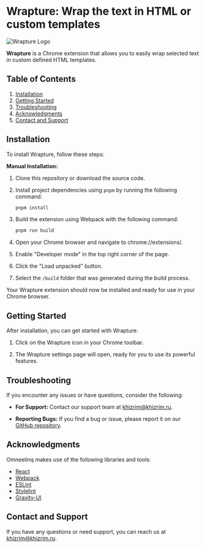# Wrapture: Wrap the text in HTML or custom templates

![Wrapture Logo](public/icons/icon-64.png)

**Wrapture** is a Chrome extension that allows you to easily wrap selected text in custom defined HTML templates.

## Table of Contents

1. [Installation](#installation)
2. [Getting Started](#getting-started)
3. [Troubleshooting](#troubleshooting)
4. [Acknowledgments](#acknowledgments)
5. [Contact and Support](#contact-and-support)

## Installation

To install Wrapture, follow these steps:

**Manual Installation:**

1. Clone this repository or download the source code.

2. Install project dependencies using `pnpm` by running the following command:

   ```bash
   pnpm install

3. Build the extension using Webpack with the following command:

   ```bash
   pnpm run build

4. Open your Chrome browser and navigate to chrome://extensions/.

5. Enable "Developer mode" in the top right corner of the page.

6. Click the "Load unpacked" button.

7. Select the `/build` folder that was generated during the build process.

Your Wrapture extension should now be installed and ready for use in your Chrome browser.

## Getting Started

After installation, you can get started with Wrapture:

1. Click on the Wrapture icon in your Chrome toolbar.

2. The Wrapture settings page will open, ready for you to use its powerful features.

## Troubleshooting

If you encounter any issues or have questions, consider the following:

- **For Support:** Contact our support team at [khizrim@khizrim.ru](mailto:khizrim@khizrim.ru).

- **Reporting Bugs:** If you find a bug or issue, please report it on our [GitHub repository](https://github.com/khizrim/omneelinq/issues).

## Acknowledgments

Omneelinq makes use of the following libraries and tools:

- [React](https://reactjs.org/)
- [Webpack](https://webpack.js.org/)
- [ESLint](https://eslint.org/)
- [Stylelint](https://stylelint.io/)
- [Gravity-UI](https://gravity-ui.com/)

## Contact and Support

If you have any questions or need support, you can reach us at [khizrim@khizrim.ru](mailto:khizrim@khizrim.ru).
